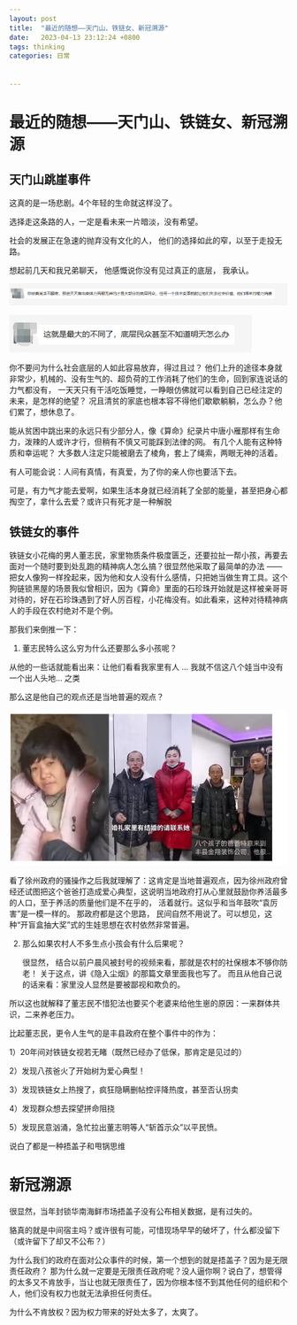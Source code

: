 ```yaml
---
layout: post
title:  "最近的随想——天门山、铁链女、新冠溯源"
date:   2023-04-13 23:12:24 +0800
tags: thinking
categories: 日常


---
```


# 最近的随想——天门山、铁链女、新冠溯源

## 天门山跳崖事件

这真的是一场悲剧。4个年轻的生命就这样没了。

选择走这条路的人，一定是看未来一片暗淡，没有希望。

社会的发展正在急速的抛弃没有文化的人， 他们的选择如此的窄，以至于走投无路。



想起前几天和我兄弟聊天， 他感慨说你没有见过真正的底层， 我承认。

![image-20230412233239745](assets/images/Untitled/image-20230412233239745.png)

![image-20230412233341167](assets/images/Untitled/image-20230412233341167.png)

你不要问为什么社会底层的人如此容易放弃，得过且过？ 他们上升的途径本身就非常少，机械的、没有生气的、超负荷的工作消耗了他们的生命，回到家连说话的力气都没有， 一天天只有干活吃饭睡觉，一睁眼仿佛就可以看到自己已经注定的未来，是怎样的绝望？ 况且清贫的家底也根本容不得他们歇歇躺躺，怎么办？他们累了，想休息了。

 能从贫困中跳出来的永远只有少部分人，像《算命》纪录片中唐小雁那样有生命力，泼辣的人或许才行，但稍有不慎又可能踩到法律的网。 有几个人能有这种特质和幸运呢？ 大多数人注定只能被磨去了棱角，套上了绳索，两眼无神的活着。

有人可能会说：人间有真情，有真爱，为了你的亲人你也要活下去。

可是，有力气才能去爱啊，如果生活本身就已经消耗了全部的能量，甚至把身心都掏空了，拿什么去爱？或许只有死才是一种解脱



## 铁链女的事件

铁链女小花梅的男人董志民，家里物质条件极度匮乏，还要拉扯一帮小孩，再要去面对一个随时要到处乱跑的精神病人怎么搞？很显然他采取了最简单的办法 —— 把女人像狗一样拴起来，因为他和女人没有什么感情，只把她当做生育工具。这个狗链锁黑屋的场景我似曾相识，因为《算命》里面的石珍珠开始就是这样被亲哥哥对待的，好在石珍珠遇到了好人厉百程，小花梅没有。如此看来，这种对待精神病人的手段在农村绝对不是个例。

那我们来倒推一下：

1)  董志民特么这么穷为什么还要那么多小孩呢？

   从他的一些话就能看出来：让他们看看我家里有人 ...   我就不信这八个娃当中没有一个出人头地... 之类

   那么这是他自己的观点还是当地普遍的观点？ 

![image-20230412231229463](assets/images/Untitled/image-20230412231229463.png)

看了徐州政府的骚操作之后我就理解了：这肯定是当地普遍观点，因为徐州政府曾经还试图把这个爸爸打造成爱心典型，这说明当地政府打从心里就鼓励你养活最多的人口，至于养活的质量他们是不在乎的， 活着就行。这似乎和当年鼓吹“袁厉害”是一模一样的。 那政府都是这个思路， 民间自然不用说了。可以想见，这种“开盲盒抽大奖”式的生娃思想在农村依然非常普遍。

2) 那么如果农村人不多生点小孩会有什么后果呢？ 

   很显然， 结合以前户晨风被封号的视频来看，那就是农村的社保根本不够你防老！ 关于这点，讲《隐入尘烟》的那篇文章里面我也写了。 而且从他自己说的话来看：家里没人显然是要被鄙视和欺负的。

所以这也就解释了董志民不惜犯法也要买个老婆来给他生崽的原因：一来群体共识，二来养老压力。



比起董志民，更令人生气的是丰县政府在整个事件中的作为：

1）20年间对铁链女视若无睹（既然已经办了低保，那肯定是见过的）

2）发现八孩爸火了开始树为爱心典型！

3）发现铁链女上热搜了，疯狂隐瞒删帖控评降热度，甚至否认拐卖

4）发现群众想去探望拼命阻挠

5）发现民意汹涌，急忙拉出董志明等人“斩首示众”以平民愤。

说白了都是一种捂盖子和甩锅思维



# 新冠溯源

很显然，当年封锁华南海鲜市场捂盖子没有公布相关数据，是有过失的。

貉真的就是中间宿主吗？或许很有可能，可惜现场早早的破坏了，什么都没留下（或许留下了却又不公布？）

为什么我们的政府在面对公众事件的时候，第一个想到的就是捂盖子？因为是无限责任政府？ 那为什么就一定要是无限责任政府呢？没人逼你啊？说白了，想管得的太多又不肯放手，当让也就无限责任了，因为你根本怪不到其他任何的组织和个人，他们没有权力也就无法承担任何责任。

为什么不肯放权？因为权力带来的好处太多了，太爽了。





